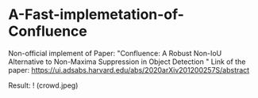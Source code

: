 # A-Fast-implemetation-of-Confluence

Non-official implement of Paper: "Confluence: A Robust Non-IoU Alternative to Non-Maxima Suppression in Object Detection "
Link of the paper: https://ui.adsabs.harvard.edu/abs/2020arXiv201200257S/abstract 


Result:
! (crowd.jpeg)
